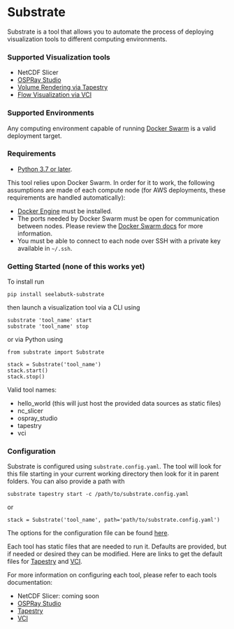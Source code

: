 # Substrate

Substrate is a tool that allows you to automate the process of deploying visualization tools to different computing environments.

### Supported Visualization tools

- NetCDF Slicer
- [OSPRay Studio](https://github.com/ospray/ospray_studio)
- [Volume Rendering via Tapestry](https://github.com/seelabutk/tapestry)
- [Flow Visualization via VCI](https://bitbucket.org/seelabutk/vci)

### Supported Environments

Any computing environment capable of running [Docker Swarm](https://docs.docker.com/engine/swarm/) is a valid deployment target.

### Requirements

- [Python 3.7 or later](https://www.python.org/downloads/).

This tool relies upon Docker Swarm. In order for it to work, the following assumptions are made of each compute node (for AWS deployments, these requirements are handled automatically):

- [Docker Engine](https://docs.docker.com/engine/) must be installed.
- The ports needed by Docker Swarm must be open for communication between nodes. Please review the [Docker Swarm docs](https://docs.docker.com/engine/swarm/) for more information.
- You must be able to connect to each node over SSH with a private key available in `~/.ssh`.

### Getting Started (none of this works yet)

To install run

	pip install seelabutk-substrate

then launch a visualization tool via a CLI using

	substrate 'tool_name' start
	substrate 'tool_name' stop

or via Python using

	from substrate import Substrate

	stack = Substrate('tool_name')
	stack.start()
	stack.stop()

Valid tool names:
- hello_world (this will just host the provided data sources as static files)
- nc_slicer
- ospray_studio
- tapestry
- vci

### Configuration

Substrate is configured using `substrate.config.yaml`. The tool will look for this file starting in your current working directory then look for it in parent folders. You can also provide a path with

	substrate tapestry start -c /path/to/substrate.config.yaml

or

	stack = Substrate('tool_name', path='path/to/substrate.config.yaml')

The options for the configuration file can be found [here](api/substrate.config.yaml).

Each tool has static files that are needed to run it. Defaults are provided, but if needed or desired they can be modified. Here are links to get the default files for [Tapestry](src/substrate/tapestry) and [VCI](src/substrate/vci).

For more information on configuring each tool, please refer to each tools documentation:
- NetCDF Slicer: coming soon
- [OSPRay Studio](https://github.com/ospray/ospray_studio)
- [Tapestry](https://github.com/seelabutk/tapestry)
- [VCI](https://bitbucket.org/seelabutk/vci)
